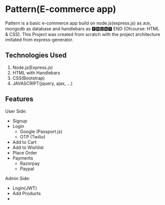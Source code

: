 # Pattern(E-commerce app)

Pattern is a basic e-commerce app build on node.js(express.js) as 🔙🔚, mongodb as database and handlebars as 🅵🆁🅾🅽🆃 END (Ofcourse: HTML & CSS).
This Project was created from scratch with the project architecture imitated from express-generator.

## Technologies Used

1. Node.js(Express.js)
2. HTML with Handlebars
3. CSS(Bootstrap)
4. JAVASCRIPT(jquery, ajax, ...)

## Features

User Side:

- Signup
- Login
  - Google (Passport.js)
  - OTP (Twilio)
- Add to Cart
- Add to Wishlist
- Place Order
- Payments
  - Razorpay
  - Paypal
  
  
 Admin Side:
 
 - Login(JWT)
 - Add Products
  - 
